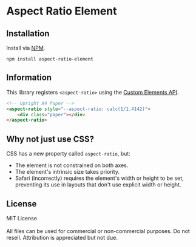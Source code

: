 # Aspect Ratio Element

## Installation
Install via [NPM](https://www.npmjs.com/package/aspect-ratio-element).
```shell
npm install aspect-ratio-element
```

## Information
This library registers `<aspect-ratio>` using the [Custom Elements API](https://developer.mozilla.org/en-US/docs/Web/Web_Components/Using_custom_elements).

```html
<!-- Upright A4 Paper -->
<aspect-ratio style="--aspect-ratio: calc(1/1.4142)">
	<div class="paper"></div>
</aspect-ratio>
```

## Why not just use CSS?
CSS has a new property called `aspect-ratio`, but:
- The element is not constrained on both axes.
- The element's intrinsic size takes priority.
- Safari (incorrectly) requires the element's width or height to be set, preventing its use in layouts that don't use explicit width or height.

## License
MIT License<br/>
<br/>
All files can be used for commercial or non-commercial purposes. Do not resell. Attribution is appreciated but not due.